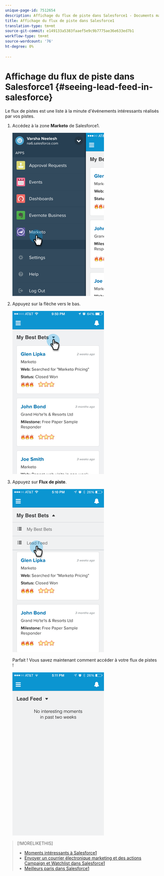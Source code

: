 ```yaml
---
unique-page-id: 7512654
description: Affichage du flux de piste dans Salesforce1 - Documents marketing - Documentation du produit
title: Affichage du flux de piste dans Salesforce1
translation-type: tm+mt
source-git-commit: e149133a5383faaef5e9c9b7775ae36e633ed7b1
workflow-type: tm+mt
source-wordcount: '76'
ht-degree: 0%

---
```



# Affichage du flux de piste dans Salesforce1 {#seeing-lead-feed-in-salesforce}

Le flux de pistes est une liste à la minute d&#39;événements intéressants réalisés par vos pistes.

1. Accédez à la zone **Marketo** de Salesforce1.

   ![](assets/image2015-4-20-15-3a14-3a15.png)

1. Appuyez sur la flèche vers le bas.

   ![](assets/image2015-4-23-17-3a7-3a16.png)

1. Appuyez sur **Flux de piste**.

   ![](assets/image2015-4-23-17-3a19-3a16.png)

   Parfait ! Vous savez maintenant comment accéder à votre flux de pistes !

   ![](assets/image2015-4-23-17-3a20-3a12.png)

>[!MORELIKETHIS]
>
>* [Moments intéressants à Salesforce1](interesting-moments-in-salesforce1.md)
>* [Envoyer un courrier électronique marketing et des actions Campaign et Watchlist dans Salesforce1](send-marketo-email-and-campaign-and-watchlist-actions-in-salesforce1.md)
>* [Meilleurs paris dans Salesforce1](best-bets-in-salesforce1.md)

>



